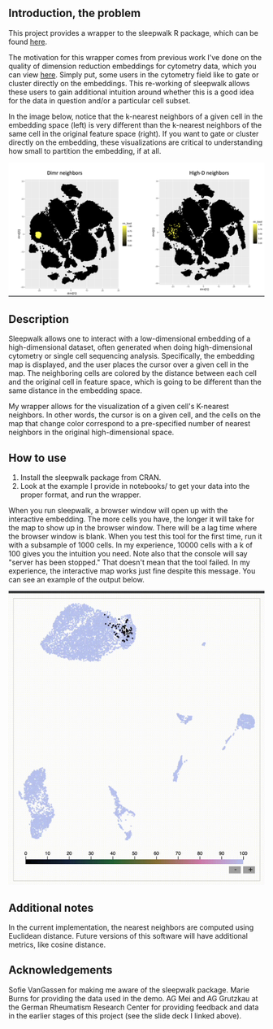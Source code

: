 ## Introduction, the problem
This project provides a wrapper to the sleepwalk R package, which can be found [here](https://anders-biostat.github.io/sleepwalk/). 

The motivation for this wrapper comes from previous work I've done on the quality of dimension reduction embeddings for cytometry data, which you can view [here](https://tjburns08.github.io/tjb_dimr_talk.pdf). Simply put, some users in the cytometry field like to gate or cluster directly on the embeddings. This re-working of sleepwalk allows these users to gain additional intuition around whether this is a good idea for the data in question and/or a particular cell subset.  

In the image below, notice that the k-nearest neighbors of a given cell in the embedding space (left) is very different than the k-nearest neighbors of the same cell in the original feature space (right). If you want to gate or cluster directly on the embedding, these visualizations are critical to understanding how small to partition the embedding, if at all. 

![](tsne_knn.png)

## Description
Sleepwalk allows one to interact with a low-dimensional embedding of a high-dimensional dataset, often generated when doing high-dimensional cytometry or single cell sequencing analysis. Specifically, the embedding map is displayed, and the user places the cursor over a given cell in the map. The neighboring cells are colored by the distance between each cell and the original cell in feature space, which is going to be different than the same distance in the embedding space. 

My wrapper allows for the visualization of a given cell's K-nearest neighbors. In other words, the cursor is on a given cell, and the cells on the map that change color correspond to a pre-specified number of nearest neighbors in the original high-dimensional space. 


## How to use
1. Install the sleepwalk package from CRAN. 
2. Look at the example I provide in notebooks/ to get your data into the proper format, and run the wrapper.

When you run sleepwalk, a browser window will open up with the interactive embedding. The more cells you have, the longer it will take for the map to show up in the browser window. There will be a lag time where the browser window is blank. When you test this tool for the first time, run it with a subsample of 1000 cells. In my experience, 10000 cells with a k of 100 gives you the intuition you need. Note also that the console will say "server has been stopped." That doesn't mean that the tool failed. In my experience, the interactive map works just fine despite this message. You can see an example of the output below.

![](knn_sleepwalk_clip.gif)

## Additional notes
In the current implementation, the nearest neighbors are computed using Euclidean distance. Future versions of this software will have additional metrics, like cosine distance.

## Acknowledgements
Sofie VanGassen for making me aware of the sleepwalk package. Marie Burns for providing the data used in the demo. AG Mei and AG Grutzkau at the German Rheumatism Research Center for providing feedback and data in the earlier stages of this project (see the slide deck I linked above).